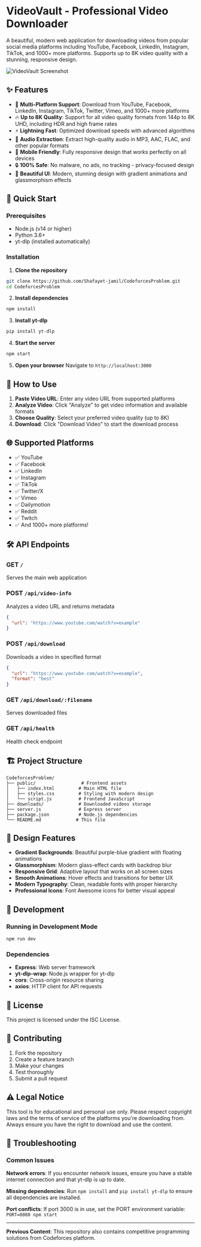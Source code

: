 # VideoVault - Professional Video Downloader

A beautiful, modern web application for downloading videos from popular social media platforms including YouTube, Facebook, LinkedIn, Instagram, TikTok, and 1000+ more platforms. Supports up to 8K video quality with a stunning, responsive design.

![VideoVault Screenshot](https://github.com/user-attachments/assets/63f156cb-dc7a-4e9a-a5ae-521a45d8a170)

## ✨ Features

- 🎥 **Multi-Platform Support**: Download from YouTube, Facebook, LinkedIn, Instagram, TikTok, Twitter, Vimeo, and 1000+ more platforms
- 🔥 **Up to 8K Quality**: Support for all video quality formats from 144p to 8K UHD, including HDR and high frame rates
- ⚡ **Lightning Fast**: Optimized download speeds with advanced algorithms
- 🎵 **Audio Extraction**: Extract high-quality audio in MP3, AAC, FLAC, and other popular formats
- 📱 **Mobile Friendly**: Fully responsive design that works perfectly on all devices
- 🔒 **100% Safe**: No malware, no ads, no tracking - privacy-focused design
- 🎨 **Beautiful UI**: Modern, stunning design with gradient animations and glassmorphism effects

## 🚀 Quick Start

### Prerequisites

- Node.js (v14 or higher)
- Python 3.6+
- yt-dlp (installed automatically)

### Installation

1. **Clone the repository**
```bash
git clone https://github.com/Shafayet-jamil/CodeforcesProblem.git
cd CodeforcesProblem
```

2. **Install dependencies**
```bash
npm install
```

3. **Install yt-dlp**
```bash
pip install yt-dlp
```

4. **Start the server**
```bash
npm start
```

5. **Open your browser**
Navigate to `http://localhost:3000`

## 🎯 How to Use

1. **Paste Video URL**: Enter any video URL from supported platforms
2. **Analyze Video**: Click "Analyze" to get video information and available formats
3. **Choose Quality**: Select your preferred video quality (up to 8K)
4. **Download**: Click "Download Video" to start the download process

## 🌐 Supported Platforms

- ✅ YouTube
- ✅ Facebook
- ✅ LinkedIn
- ✅ Instagram
- ✅ TikTok
- ✅ Twitter/X
- ✅ Vimeo
- ✅ Dailymotion
- ✅ Reddit
- ✅ Twitch
- ✅ And 1000+ more platforms!

## 🛠️ API Endpoints

### GET `/`
Serves the main web application

### POST `/api/video-info`
Analyzes a video URL and returns metadata
```json
{
  "url": "https://www.youtube.com/watch?v=example"
}
```

### POST `/api/download`
Downloads a video in specified format
```json
{
  "url": "https://www.youtube.com/watch?v=example",
  "format": "best"
}
```

### GET `/api/download/:filename`
Serves downloaded files

### GET `/api/health`
Health check endpoint

## 🏗️ Project Structure

```
CodeforcesProblem/
├── public/                 # Frontend assets
│   ├── index.html         # Main HTML file
│   ├── styles.css         # Styling with modern design
│   └── script.js          # Frontend JavaScript
├── downloads/             # Downloaded videos storage
├── server.js              # Express server
├── package.json           # Node.js dependencies
└── README.md             # This file
```

## 🎨 Design Features

- **Gradient Backgrounds**: Beautiful purple-blue gradient with floating animations
- **Glassmorphism**: Modern glass-effect cards with backdrop blur
- **Responsive Grid**: Adaptive layout that works on all screen sizes
- **Smooth Animations**: Hover effects and transitions for better UX
- **Modern Typography**: Clean, readable fonts with proper hierarchy
- **Professional Icons**: Font Awesome icons for better visual appeal

## 🔧 Development

### Running in Development Mode
```bash
npm run dev
```

### Dependencies
- **Express**: Web server framework
- **yt-dlp-wrap**: Node.js wrapper for yt-dlp
- **cors**: Cross-origin resource sharing
- **axios**: HTTP client for API requests

## 📝 License

This project is licensed under the ISC License.

## 🤝 Contributing

1. Fork the repository
2. Create a feature branch
3. Make your changes
4. Test thoroughly
5. Submit a pull request

## ⚠️ Legal Notice

This tool is for educational and personal use only. Please respect copyright laws and the terms of service of the platforms you're downloading from. Always ensure you have the right to download and use the content.

## 🔧 Troubleshooting

### Common Issues

**Network errors**: If you encounter network issues, ensure you have a stable internet connection and that yt-dlp is up to date.

**Missing dependencies**: Run `npm install` and `pip install yt-dlp` to ensure all dependencies are installed.

**Port conflicts**: If port 3000 is in use, set the PORT environment variable: `PORT=8080 npm start`

---

**Previous Content**: This repository also contains competitive programming solutions from Codeforces platform. 

